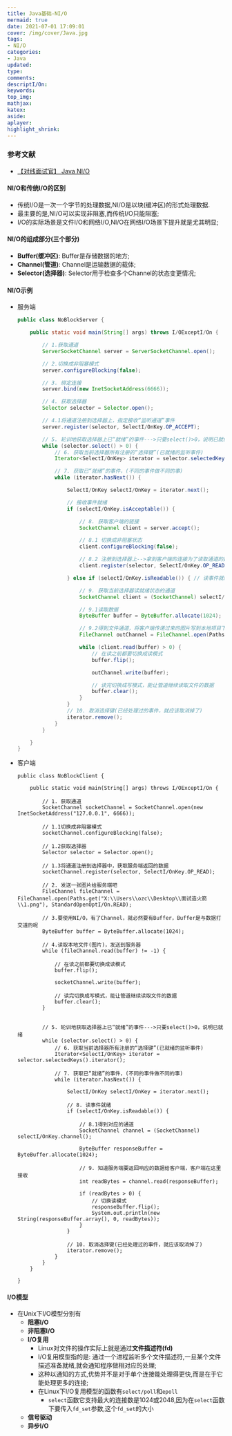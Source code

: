 ```yaml
---
title: Java基础-NI/O
mermaid: true
date: 2021-07-01 17:09:01
cover: /img/cover/Java.jpg
tags:
- NI/O
categories:
- Java
updated:
type:
comments:
descriptI/On:
keywords:
top_img:
mathjax:
katex:
aside:
aplayer:
highlight_shrink:
---
```


### 参考文献

* [【对线面试官】 Java NI/O](https://mp.weixin.qq.com/s?__biz=MzU4NzA3MTc5Mg==&mid=2247483854&idx=1&sn=aa450a03ac0d6e8cf12cf13d4719ede3&scene=21#wechat_redirect)

#### NI/O和传统I/O的区别

* 传统I/O是一次一个字节的处理数据,NI/O是以块(缓冲区)的形式处理数据.
* 最主要的是,NI/O可以实现非阻塞,而传统I/O只能阻塞;
* I/O的实际场景是文件I/O和网络I/O,NI/O在网络I/O场景下提升就是尤其明显;

#### NI/O的组成部分(三个部分)

* **Buffer(缓冲区)**: Buffer是存储数据的地方;
* **Channel(管道)**: Channel是运输数据的载体;
* **Selector(选择器)**: Selector用于检查多个Channel的状态变更情况;

#### NI/O示例

* 服务端

  ```java
  public class NoBlockServer {
  
      public static void main(String[] args) throws I/OExceptI/On {
  
          // 1.获取通道
          ServerSocketChannel server = ServerSocketChannel.open();
  
          // 2.切换成非阻塞模式
          server.configureBlocking(false);
  
          // 3. 绑定连接
          server.bind(new InetSocketAddress(6666));
  
          // 4. 获取选择器
          Selector selector = Selector.open();
  
          // 4.1将通道注册到选择器上，指定接收“监听通道”事件
          server.register(selector, SelectI/OnKey.OP_ACCEPT);
  
          // 5. 轮训地获取选择器上已“就绪”的事件--->只要select()>0，说明已就绪
          while (selector.select() > 0) {
              // 6. 获取当前选择器所有注册的“选择键”(已就绪的监听事件)
              Iterator<SelectI/OnKey> iterator = selector.selectedKeys().iterator();
  
              // 7. 获取已“就绪”的事件，(不同的事件做不同的事)
              while (iterator.hasNext()) {
  
                  SelectI/OnKey selectI/OnKey = iterator.next();
  
                  // 接收事件就绪
                  if (selectI/OnKey.isAcceptable()) {
  
                      // 8. 获取客户端的链接
                      SocketChannel client = server.accept();
  
                      // 8.1 切换成非阻塞状态
                      client.configureBlocking(false);
  
                      // 8.2 注册到选择器上-->拿到客户端的连接为了读取通道的数据(监听读就绪事件)
                      client.register(selector, SelectI/OnKey.OP_READ);
  
                  } else if (selectI/OnKey.isReadable()) { // 读事件就绪
  
                      // 9. 获取当前选择器读就绪状态的通道
                      SocketChannel client = (SocketChannel) selectI/OnKey.channel();
  
                      // 9.1读取数据
                      ByteBuffer buffer = ByteBuffer.allocate(1024);
  
                      // 9.2得到文件通道，将客户端传递过来的图片写到本地项目下(写模式、没有则创建)
                      FileChannel outChannel = FileChannel.open(Paths.get("2.png"), StandardOpenOptI/On.WRITE, StandardOpenOptI/On.CREATE);
  
                      while (client.read(buffer) > 0) {
                          // 在读之前都要切换成读模式
                          buffer.flip();
  
                          outChannel.write(buffer);
  
                          // 读完切换成写模式，能让管道继续读取文件的数据
                          buffer.clear();
                      }
                  }
                  // 10. 取消选择键(已经处理过的事件，就应该取消掉了)
                  iterator.remove();
              }
          }
  
      }
  }
  ```

* 客户端

  ```
  public class NoBlockClient {
  
      public static void main(String[] args) throws I/OExceptI/On {
  
          // 1. 获取通道
          SocketChannel socketChannel = SocketChannel.open(new InetSocketAddress("127.0.0.1", 6666));
  
          // 1.1切换成非阻塞模式
          socketChannel.configureBlocking(false);
  
          // 1.2获取选择器
          Selector selector = Selector.open();
  
          // 1.3将通道注册到选择器中，获取服务端返回的数据
          socketChannel.register(selector, SelectI/OnKey.OP_READ);
  
          // 2. 发送一张图片给服务端吧
          FileChannel fileChannel = FileChannel.open(Paths.get("X:\\Users\\ozc\\Desktop\\面试造火箭\\1.png"), StandardOpenOptI/On.READ);
  
          // 3.要使用NI/O，有了Channel，就必然要有Buffer，Buffer是与数据打交道的呢
          ByteBuffer buffer = ByteBuffer.allocate(1024);
  
          // 4.读取本地文件(图片)，发送到服务器
          while (fileChannel.read(buffer) != -1) {
  
              // 在读之前都要切换成读模式
              buffer.flip();
  
              socketChannel.write(buffer);
  
              // 读完切换成写模式，能让管道继续读取文件的数据
              buffer.clear();
          }
  
  
          // 5. 轮训地获取选择器上已“就绪”的事件--->只要select()>0，说明已就绪
          while (selector.select() > 0) {
              // 6. 获取当前选择器所有注册的“选择键”(已就绪的监听事件)
              Iterator<SelectI/OnKey> iterator = selector.selectedKeys().iterator();
  
              // 7. 获取已“就绪”的事件，(不同的事件做不同的事)
              while (iterator.hasNext()) {
  
                  SelectI/OnKey selectI/OnKey = iterator.next();
  
                  // 8. 读事件就绪
                  if (selectI/OnKey.isReadable()) {
  
                      // 8.1得到对应的通道
                      SocketChannel channel = (SocketChannel) selectI/OnKey.channel();
  
                      ByteBuffer responseBuffer = ByteBuffer.allocate(1024);
  
                      // 9. 知道服务端要返回响应的数据给客户端，客户端在这里接收
                      int readBytes = channel.read(responseBuffer);
  
                      if (readBytes > 0) {
                          // 切换读模式
                          responseBuffer.flip();
                          System.out.println(new String(responseBuffer.array(), 0, readBytes));
                      }
                  }
  
                  // 10. 取消选择键(已经处理过的事件，就应该取消掉了)
                  iterator.remove();
              }
          }
      }
  
  }
  ```

#### I/O模型

* 在Unix下I/O模型分别有
  * **阻塞I/O**
  * **非阻塞I/O**
  * **I/O复用**
    * Linux对文件的操作实际上就是通过**文件描述符(fd)**
    * I/O复用模型指的是: 通过一个进程监听多个文件描述符,一旦某个文件描述准备就绪,就会通知程序做相对应的处理;
    * 这种以通知的方式,优势并不是对于单个连接能处理得更快,而是在于它能处理更多的连接;
    * 在Linux下I/O复用模型的函数有`select/poll`和`epoll`
      * `select`函数它支持最大的连接数是1024或2048,因为在`select`函数下要传入`fd_set`参数,这个`fd_set`的大小
  * **信号驱动**
  * **异步I/O**
